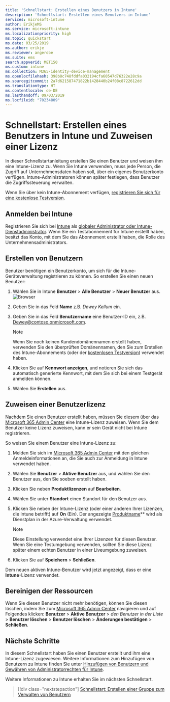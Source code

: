```yaml
---
title: 'Schnellstart: Erstellen eines Benutzers in Intune'
description: 'Schnellstart: Erstellen eines Benutzers in Intune'
services: microsoft-intune
author: ErikjeMS
ms.service: microsoft-intune
ms.localizationpriority: high
ms.topic: quickstart
ms.date: 03/25/2019
ms.author: erikje
ms.reviewer: angerobe
ms.suite: ems
search.appverid: MET150
ms.custom: intune
ms.collection: M365-identity-device-management
ms.openlocfilehash: 398b8c748fddfa032194cfa60547d76322e28c9a
ms.sourcegitcommit: 2a7d621587471822b1428440b24f08c8722612dd
ms.translationtype: HT
ms.contentlocale: de-DE
ms.lasthandoff: 09/03/2019
ms.locfileid: "70234809"
---
```

# <a name="quickstart-create-a-user-in-intune-and-assign-them-a-license"></a>Schnellstart: Erstellen eines Benutzers in Intune und Zuweisen einer Lizenz

In dieser Schnellstartanleitung erstellen Sie einen Benutzer und weisen ihm eine Intune-Lizenz zu. Wenn Sie Intune verwenden, muss jede Person, die Zugriff auf Unternehmensdaten haben soll, über ein eigenes Benutzerkonto verfügen. Intune-Administratoren können später festlegen, dass Benutzer die Zugriffssteuerung verwalten.

Wenn Sie über kein Intune-Abonnement verfügen, [registrieren Sie sich für eine kostenlose Testversion](free-trial-sign-up.md).

## <a name="sign-in-to-intune"></a>Anmelden bei Intune

Registrieren Sie sich bei [Intune](https://aka.ms/intuneportal) als [globaler Administrator oder Intune-Dienstadministrator](users-add.md#types-of-administrators). Wenn Sie ein Testabonnement für Intune erstellt haben, besitzt das Konto, mit dem Sie das Abonnement erstellt haben, die Rolle des Unternehmensadministrators.

## <a name="create-a-user"></a>Erstellen von Benutzern

Benutzer benötigen ein Benutzerkonto, um sich für die Intune-Geräteverwaltung registrieren zu können. So erstellen Sie einen neuen Benutzer:

1. Wählen Sie in Intune **Benutzer** > **Alle Benutzer** > **Neuer Benutzer** aus.
![Browser](media/quickstart-create-user/create-user.png)
2. Geben Sie in das Feld **Name** z.B. *Dewey Kellum* ein.
3. Geben Sie in das Feld **Benutzername** eine Benutzer-ID ein, z.B. Dewey@contoso.onmicrosoft.com.

    > [!NOTE]
    > Wenn Sie noch keinen Kundendomänennamen erstellt haben, verwenden Sie den überprüften Domänennamen, den Sie zum Erstellen des Intune-Abonnements (oder der [kostenlosen Testversion](free-trial-sign-up.md#sign-up-for-a-microsoft-intune-free-trial)) verwendet haben. 

4. Klicken Sie auf **Kennwort anzeigen**, und notieren Sie sich das automatisch generierte Kennwort, mit dem Sie sich bei einem Testgerät anmelden können.
5. Wählen Sie **Erstellen** aus.

## <a name="assign-a-license-to-the-user"></a>Zuweisen einer Benutzerlizenz

Nachdem Sie einen Benutzer erstellt haben, müssen Sie diesem über das [Microsoft 365 Admin Center](http://go.microsoft.com/fwlink/p/?LinkId=698854) eine Intune-Lizenz zuweisen. Wenn Sie dem Benutzer keine Lizenz zuweisen, kann er sein Gerät nicht bei Intune registrieren. 

So weisen Sie einem Benutzer eine Intune-Lizenz zu:

1. Melden Sie sich im [Microsoft 365 Admin Center](http://go.microsoft.com/fwlink/p/?LinkId=698854) mit den gleichen Anmeldeinformationen an, die Sie auch zur Anmeldung in Intune verwendet haben.
2. Wählen Sie **Benutzer** > **Aktive Benutzer** aus, und wählen Sie den Benutzer aus, den Sie soeben erstellt haben.
3. Klicken Sie neben **Produktlizenzen** auf **Bearbeiten**.
4. Wählen Sie unter **Standort** einen Standort für den Benutzer aus.
5. Klicken Sie neben der Intune-Lizenz (oder einer anderen Ihrer Lizenzen, die Intune betrifft) auf **On** (Ein). Der angezeigte [Produktname](https://docs.microsoft.com/azure/active-directory/users-groups-roles/licensing-service-plan-reference)** wird als Dienstplan in der Azure-Verwaltung verwendet. 

   > [!NOTE]
   > Diese Einstellung verwendet eine Ihrer Lizenzen für diesen Benutzer. Wenn Sie eine Testumgebung verwenden, sollten Sie diese Lizenz später einem echten Benutzer in einer Liveumgebung zuweisen.
6. Klicken Sie auf **Speichern** > **Schließen**.

Dem neuen aktiven Intune-Benutzer wird jetzt angezeigt, dass er eine **Intune**-Lizenz verwendet.

## <a name="clean-up-resources"></a>Bereinigen der Ressourcen

Wenn Sie diesen Benutzer nicht mehr benötigen, können Sie diesen löschen, indem Sie zum [Microsoft 365 Admin Center](http://go.microsoft.com/fwlink/p/?LinkId=698854) navigieren und auf Folgendes klicken: **Benutzer** > **Aktive Benutzer** > *den Benutzer in der Liste* > **Benutzer löschen** > **Benutzer löschen** > **Änderungen bestätigen** > **Schließen**.

## <a name="next-steps"></a>Nächste Schritte

In diesem Schnellstart haben Sie einen Benutzer erstellt und ihm eine Intune-Lizenz zugewiesen. Weitere Informationen zum Hinzufügen von Benutzern zu Intune finden Sie unter [Hinzufügen von Benutzern und Gewähren von Administratorrechten für Intune](users-add.md).

Weitere Informationen zu Intune erhalten Sie im nächsten Schnellstart.

> [!div class="nextstepaction"]
> [Schnellstart: Erstellen einer Gruppe zum Verwalten von Benutzern](quickstart-create-group.md)
